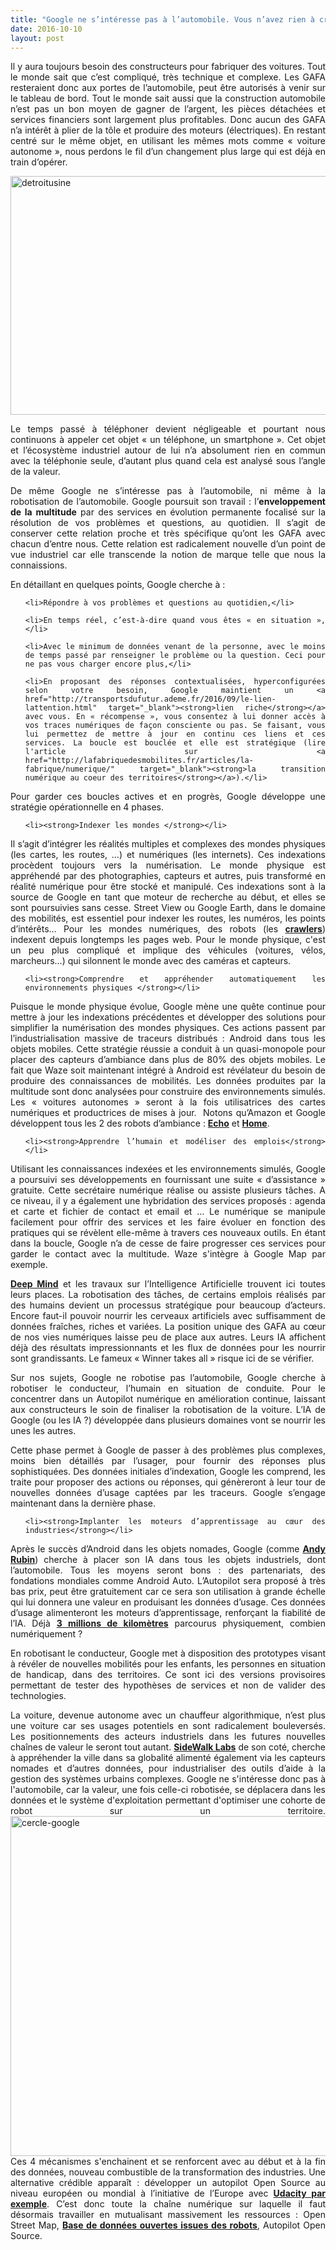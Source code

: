 ```yaml
---
title: "Google ne s’intéresse pas à l’automobile. Vous n’avez rien à craindre."
date: 2016-10-10
layout: post
---
```


<p style="text-align: justify;">Il y aura toujours besoin des constructeurs pour fabriquer des voitures. Tout le monde sait que c’est compliqué, très technique et complexe. Les GAFA resteraient donc aux portes de l’automobile, peut être autorisés à venir sur le tableau de bord. Tout le monde sait aussi que la construction automobile n’est pas un bon moyen de gagner de l’argent, les pièces détachées et services financiers sont largement plus profitables. Donc aucun des GAFA n’a intérêt à plier de la tôle et produire des moteurs (électriques). En restant centré sur le même objet, en utilisant les mêmes mots comme « voiture autonome », nous perdons le fil d’un changement plus large qui est déjà en train d’opérer.</p>
<p style="text-align: justify;"><a href="http://transportsdufutur.ademe.fr/wp-content/uploads/sites/6/2016/10/detroitusine.jpg" rel="attachment wp-att-4750"><img class="aligncenter wp-image-4750 size-full" src="http://transportsdufutur.ademe.fr/wp-content/uploads/sites/6/2016/10/detroitusine.jpg" alt="detroitusine" width="610" height="382" /></a></p>
<p style="text-align: justify;">Le temps passé à téléphoner devient négligeable et pourtant nous continuons à appeler cet objet « un téléphone, un smartphone ». Cet objet et l’écosystème industriel autour de lui n’a absolument rien en commun avec la téléphonie seule, d’autant plus quand cela est analysé sous l’angle de la valeur.</p>
<p style="text-align: justify;">De même Google ne s’intéresse pas à l’automobile, ni même à la robotisation de l’automobile. Google poursuit son travail : l’<strong>enveloppement de la multitude</strong> par des services en évolution permanente focalisé sur la résolution de vos problèmes et questions, au quotidien. Il s’agit de conserver cette relation proche et très spécifique qu’ont les GAFA avec chacun d’entre nous. Cette relation est radicalement nouvelle d’un point de vue industriel car elle transcende la notion de marque telle que nous la connaissions.</p>
<p style="text-align: justify;"><!--more--></p>
<p style="text-align: justify;">En détaillant en quelques points, Google cherche à :</p>

<ol style="text-align: justify;">
	<li>Répondre à vos problèmes et questions au quotidien,</li>
	<li>En temps réel, c’est-à-dire quand vous êtes « en situation »,</li>
	<li>Avec le minimum de données venant de la personne, avec le moins de temps passé par renseigner le problème ou la question. Ceci pour ne pas vous charger encore plus,</li>
	<li>En proposant des réponses contextualisées, hyperconfigurées selon votre besoin, Google maintient un <a href="http://transportsdufutur.ademe.fr/2016/09/le-lien-lattention.html" target="_blank"><strong>lien riche</strong></a> avec vous. En « récompense », vous consentez à lui donner accès à vos traces numériques de façon consciente ou pas. Se faisant, vous lui permettez de mettre à jour en continu ces liens et ces services. La boucle est bouclée et elle est stratégique (lire l'article sur <a href="http://lafabriquedesmobilites.fr/articles/la-fabrique/numerique/" target="_blank"><strong>la transition numérique au coeur des territoires</strong></a>).</li>
</ol>
<p style="text-align: justify;">Pour garder ces boucles actives et en progrès, Google développe une stratégie opérationnelle en 4 phases.</p>

<ul style="text-align: justify;">
	<li><strong>Indexer les mondes </strong></li>
</ul>
<p style="text-align: justify;">Il s’agit d’intégrer les réalités multiples et complexes des mondes physiques (les cartes, les routes, …) et numériques (les internets). Ces indexations procèdent toujours vers la numérisation. Le monde physique est appréhendé par des photographies, capteurs et autres, puis transformé en réalité numérique pour être stocké et manipulé. Ces indexations sont à la source de Google en tant que moteur de recherche au début, et elles se sont poursuivies sans cesse. Street View ou Google Earth, dans le domaine des mobilités, est essentiel pour indexer les routes, les numéros, les points d’intérêts… Pour les mondes numériques, des robots (les <strong><a href="https://fr.wikipedia.org/wiki/Robot_d%27indexation" target="_blank">crawlers</a></strong>) indexent depuis longtemps les pages web. Pour le monde physique, c'est un peu plus compliqué et implique des véhicules (voitures, vélos, marcheurs...) qui silonnent le monde avec des caméras et capteurs.</p>

<ul style="text-align: justify;">
	<li><strong>Comprendre et appréhender automatiquement les environnements physiques </strong></li>
</ul>
<p style="text-align: justify;">Puisque le monde physique évolue, Google mène une quête continue pour mettre à jour les indexations précédentes et développer des solutions pour simplifier la numérisation des mondes physiques. Ces actions passent par l’industrialisation massive de traceurs distribués : Android dans tous les objets mobiles. Cette stratégie réussie a conduit à un quasi-monopole pour placer des capteurs d’ambiance dans plus de 80% des objets mobiles. Le fait que Waze soit maintenant intégré à Android est révélateur du besoin de produire des connaissances de mobilités. Les données produites par la multitude sont donc analysées pour construire des environnements simulés. Les « voitures autonomes » seront à la fois utilisatrices des cartes numériques et productrices de mises à jour.  Notons qu’Amazon et Google développent tous les 2 des robots d’ambiance : <strong><a href="https://www.amazon.com/Amazon-Echo-Bluetooth-Speaker-with-WiFi-Alexa/dp/B00X4WHP5E" target="_blank">Echo</a></strong> et <strong><a href="http://www.numerama.com/tech/199222-google-home-serieux-concurrent-damazon-echo.html" target="_blank">Home</a></strong>.</p>

<ul style="text-align: justify;">
	<li><strong>Apprendre l’humain et modéliser des emplois</strong></li>
</ul>
<p style="text-align: justify;">Utilisant les connaissances indexées et les environnements simulés, Google a poursuivi ses développements en fournissant une suite « d’assistance » gratuite. Cette secrétaire numérique réalise ou assiste plusieurs tâches. A ce niveau, il y a également une hybridation des services proposés : agenda et carte et fichier de contact et email et … Le numérique se manipule facilement pour offrir des services et les faire évoluer en fonction des pratiques qui se révèlent elle-même à travers ces nouveaux outils. En étant dans la boucle, Google n’a de cesse de faire progresser ces services pour garder le contact avec la multitude. Waze s'intègre à Google Map par exemple.</p>
<p style="text-align: justify;"><strong><a href="https://deepmind.com/" target="_blank">Deep Mind</a></strong> et les travaux sur l’Intelligence Artificielle trouvent ici toutes leurs places. La robotisation des tâches, de certains emplois réalisés par des humains devient un processus stratégique pour beaucoup d’acteurs. Encore faut-il pouvoir nourrir les cerveaux artificiels avec suffisamment de données fraîches, riches et variées. La position unique des GAFA au cœur de nos vies numériques laisse peu de place aux autres. Leurs IA affichent déjà des résultats impressionnants et les flux de données pour les nourrir sont grandissants. Le fameux « Winner takes all » risque ici de se vérifier.</p>
<p style="text-align: justify;">Sur nos sujets, Google ne robotise pas l’automobile, Google cherche à robotiser le conducteur, l’humain en situation de conduite. Pour le concentrer dans un Autopilot numérique en amélioration continue, laissant aux constructeurs le soin de finaliser la robotisation de la voiture. L’IA de Google (ou les IA ?) développée dans plusieurs domaines vont se nourrir les unes les autres.</p>
<p style="text-align: justify;">Cette phase permet à Google de passer à des problèmes plus complexes, moins bien détaillés par l’usager, pour fournir des réponses plus sophistiquées. Des données initiales d’indexation, Google les comprend, les traite pour proposer des actions ou réponses, qui génèreront à leur tour de nouvelles données d’usage captées par les traceurs. Google s’engage maintenant dans la dernière phase.</p>

<ul style="text-align: justify;">
	<li><strong>Implanter les moteurs d’apprentissage au cœur des industries</strong></li>
</ul>
<p style="text-align: justify;">Après le succès d’Android dans les objets nomades, Google (comme <a href="http://transportsdufutur.ademe.fr/2016/02/le-playground-dandy-rubin-est-passionnant.html" target="_blank"><strong>Andy Rubin</strong></a>) cherche à placer son IA dans tous les objets industriels, dont l’automobile. Tous les moyens seront bons : des partenariats, des fondations mondiales comme Android Auto. L’Autopilot sera proposé à très bas prix, peut être gratuitement car ce sera son utilisation à grande échelle qui lui donnera une valeur en produisant les données d’usage. Ces données d’usage alimenteront les moteurs d’apprentissage, renforçant la fiabilité de l’IA. Déjà <strong><a href="https://www.google.com/selfdrivingcar/reports/" target="_blank">3 millions de kilomètres</a></strong> parcourus physiquement, combien numériquement ?</p>
<p style="text-align: justify;">En robotisant le conducteur, Google met à disposition des prototypes visant à révéler de nouvelles mobilités pour les enfants, les personnes en situation de handicap, dans des territoires. Ce sont ici des versions provisoires permettant de tester des hypothèses de services et non de valider des technologies.</p>
<p style="text-align: justify;">La voiture, devenue autonome avec un chauffeur algorithmique, n’est plus une voiture car ses usages potentiels en sont radicalement bouleversés. Les positionnements des acteurs industriels dans les futures nouvelles chaînes de valeur le seront tout autant. <strong><a href="https://www.sidewalklabs.com/">SideWalk Labs</a></strong> de son coté, cherche à appréhender la ville dans sa globalité alimenté également via les capteurs nomades et d’autres données, pour industrialiser des outils d’aide à la gestion des systèmes urbains complexes. Google ne s'intéresse donc pas à l'automobile, car la valeur, une fois celle-ci robotisée, se déplacera dans les données et le système d'exploitation permettant d'optimiser une cohorte de robot sur un territoire.<a href="http://transportsdufutur.ademe.fr/wp-content/uploads/sites/6/2016/10/cercle-google.jpg" rel="attachment wp-att-4752"><img class="aligncenter wp-image-4752 size-full" src="http://transportsdufutur.ademe.fr/wp-content/uploads/sites/6/2016/10/cercle-google.jpg" alt="cercle-google" width="828" height="544" /></a>Ces 4 mécanismes s'enchainent et se renforcent avec au début et à la fin des données, nouveau combustible de la transformation des industries. Une alternative crédible apparaît : développer un autopilot Open Source au niveau européen ou mondial à l’initiative de l’Europe avec <strong><a href="https://techcrunch.com/2016/09/13/udacity-plans-to-build-its-own-open-source-self-driving-car/" target="_blank">Udacity par exemple</a></strong>. C’est donc toute la chaîne numérique sur laquelle il faut désormais travailler en mutualisant massivement les ressources : Open Street Map, <a href="http://Google%20ne s’intéresse pas à l’automobile. Vous n’avez rien à craindre." target="_blank"><strong>Base de données ouvertes issues des robots</strong></a>, Autopilot Open Source.</p>